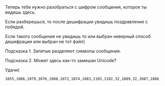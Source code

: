 Теперь тебе нужно разобраться с шифром сообщения, которое ты видишь здесь.  

Если разберешься, то после дешифрации увидишь поздравление с победой.  

Если такого сообщения не увидишь то или выбран неверный способ дешифрации или выбран не тот файл)  

Подсказка 1. Запятые разделяют символы сообщения.

Подсказка 2. Может здесь как-то замешан Unicode?

Удачи)

```
1055,1086,1079,1076,1088,1072,1074,1083,1103,1102,32,1089,32,1087,1086,1073,1077,1076,1086,1081,33,41,32,1048,1075,1088,1072,32,1086,1082,1086,1085,1095,1077,1085,1072,41
```
